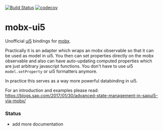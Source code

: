 [![Build Status](https://travis-ci.org/geekflyer/openui5-mobx-model.svg?branch=master)](https://travis-ci.org/geekflyer/openui5-mobx-model) [![codecov](https://codecov.io/gh/geekflyer/openui5-mobx-model/branch/master/graph/badge.svg)](https://codecov.io/gh/geekflyer/openui5-mobx-model)


mobx-ui5
========

Unofficial [ui5](https://github.com/SAP/openui5) bindings for [mobx](https://github.com/mobxjs/mobx).

Practically it is an adapter which wraps an mobx observable so that it can be used as model in ui5. You then can set properties directly on the mobx observable and also can have auto-updating computed properties which are just arbitrary javascript functions. You don't have to use ui5 `model.setProperty` or ui5 formatters anymore.

In practice this serves as a way more powerful databinding in ui5.

For an introduction and examples please read: https://blogs.sap.com/2017/01/30/advanced-state-management-in-sapui5-via-mobx/

### Status

- add more documentation
